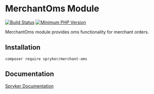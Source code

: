 # MerchantOms Module
[![Build Status](https://travis-ci.org/spryker/merchant-oms.svg)](https://travis-ci.org/spryker/merchant-oms)
[![Minimum PHP Version](https://img.shields.io/badge/php-%3E%3D%207.2-8892BF.svg)](https://php.net/)

MerchantOms module provides oms functionality for merchant orders.

## Installation

```
composer require spryker/merchant-oms
```

## Documentation

[Spryker Documentation](https://academy.spryker.com/developing_with_spryker/module_guide/modules.html)
